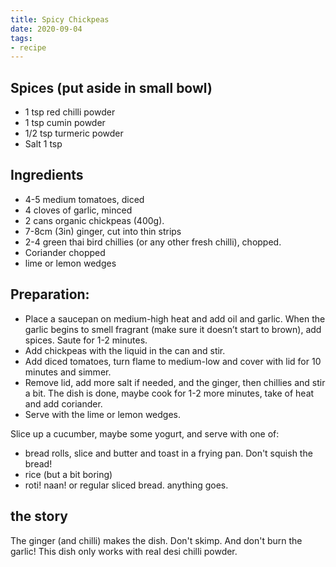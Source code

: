 ```yaml
---
title: Spicy Chickpeas
date: 2020-09-04
tags:
- recipe
---
```


## Spices (put aside in small bowl)

- 1 tsp red chilli powder 
- 1 tsp cumin powder
- 1/2 tsp turmeric powder
- Salt 1 tsp

## Ingredients

- 4-5 medium tomatoes, diced
- 4 cloves of garlic, minced
- 2 cans organic chickpeas (400g). 
- 7-8cm (3in) ginger, cut into thin strips
- 2-4 green thai bird chillies (or any other fresh chilli), chopped. 
- Coriander chopped
- lime or lemon wedges

## Preparation:

- Place a saucepan on medium-high heat and add oil and garlic. When the garlic begins to smell fragrant (make sure it doesn’t start to brown), add spices. Saute for 1-2 minutes.
- Add chickpeas with the liquid in the can and stir.
- Add diced tomatoes, turn flame to medium-low and cover with lid for 10 minutes and simmer.
- Remove lid, add more salt if needed, and the ginger, then chillies and stir a bit. The dish is done, maybe cook for 1-2 more minutes, take of heat and add coriander.
- Serve with the lime or lemon wedges.

Slice up a cucumber, maybe some yogurt, and serve with one of:

- bread rolls, slice and butter and toast in a frying pan. Don't squish the bread!
- rice (but a bit boring)
- roti! naan! or regular sliced bread. anything goes.

## the story

The ginger (and chilli) makes the dish. Don't skimp. And don't burn the garlic! This dish only works with real desi chilli powder. 